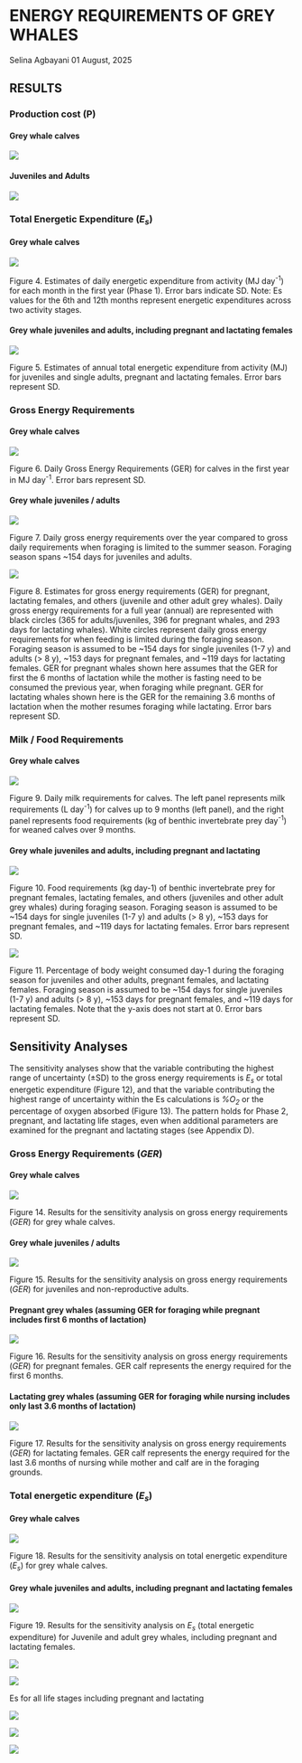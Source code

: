 ENERGY REQUIREMENTS OF GREY WHALES
================
Selina Agbayani
01 August, 2025

## RESULTS

### Production cost (P)

#### Grey whale calves

![](EnergeticsModeling_GreyWhales_Results_charts_files/figure-gfm/P_cost_phase1-1.png)<!-- -->

#### Juveniles and Adults

![](EnergeticsModeling_GreyWhales_Results_charts_files/figure-gfm/P_cost_peryear-1.png)<!-- -->

### Total Energetic Expenditure (*E<sub>s</sub>*)

#### Grey whale calves

![](EnergeticsModeling_GreyWhales_Results_charts_files/figure-gfm/Es_table_phase1_permth-1.png)<!-- -->

Figure 4. Estimates of daily energetic expenditure from activity (MJ
day<sup>-1</sup>) for each month in the first year (Phase 1). Error bars
indicate SD. Note: Es values for the 6th and 12th months represent
energetic expenditures across two activity stages.

#### Grey whale juveniles and adults, including pregnant and lactating females

![](EnergeticsModeling_GreyWhales_Results_charts_files/figure-gfm/Es_table_alladults_preg_lact_peryear-1.png)<!-- -->

Figure 5. Estimates of annual total energetic expenditure from activity
(MJ) for juveniles and single adults, pregnant and lactating females.
Error bars represent SD.

### Gross Energy Requirements

#### Grey whale calves

![](EnergeticsModeling_GreyWhales_Results_charts_files/figure-gfm/predict_GER_table_phase1_permth-1.png)<!-- -->

Figure 6. Daily Gross Energy Requirements (GER) for calves in the first
year in MJ day<sup>-1</sup>. Error bars represent SD.

#### Grey whale juveniles / adults

![](EnergeticsModeling_GreyWhales_Results_charts_files/figure-gfm/predict_GER_table_phase2-1.png)<!-- -->

Figure 7. Daily gross energy requirements over the year compared to
gross daily requirements when foraging is limited to the summer season.
Foraging season spans ~154 days for juveniles and adults.

![](EnergeticsModeling_GreyWhales_Results_charts_files/figure-gfm/predict_GER_table_preg_lact-1.png)<!-- -->

Figure 8. Estimates for gross energy requirements (GER) for pregnant,
lactating females, and others (juvenile and other adult grey whales).
Daily gross energy requirements for a full year (annual) are represented
with black circles (365 for adults/juveniles, 396 for pregnant whales,
and 293 days for lactating whales). White circles represent daily gross
energy requirements for when feeding is limited during the foraging
season. Foraging season is assumed to be ~154 days for single juveniles
(1-7 y) and adults (\> 8 y), ~153 days for pregnant females, and ~119
days for lactating females. GER for pregnant whales shown here assumes
that the GER for first the 6 months of lactation while the mother is
fasting need to be consumed the previous year, when foraging while
pregnant. GER for lactating whales shown here is the GER for the
remaining 3.6 months of lactation when the mother resumes foraging while
lactating. Error bars represent SD.

### Milk / Food Requirements

#### Grey whale calves

![](EnergeticsModeling_GreyWhales_Results_charts_files/figure-gfm/plot_milk_food_reqs_phase1-1.png)<!-- -->

Figure 9. Daily milk requirements for calves. The left panel represents
milk requirements (L day<sup>-1</sup>) for calves up to 9 months (left
panel), and the right panel represents food requirements (kg of benthic
invertebrate prey day<sup>-1</sup>) for weaned calves over 9 months.

#### Grey whale juveniles and adults, including pregnant and lactating

![](EnergeticsModeling_GreyWhales_Results_charts_files/figure-gfm/plot_FoodReqs_3panel-1.png)<!-- -->

Figure 10. Food requirements (kg day-1) of benthic invertebrate prey for
pregnant females, lactating females, and others (juveniles and other
adult grey whales) during foraging season. Foraging season is assumed to
be ~154 days for single juveniles (1-7 y) and adults (\> 8 y), ~153 days
for pregnant females, and ~119 days for lactating females. Error bars
represent SD.

![](EnergeticsModeling_GreyWhales_Results_charts_files/figure-gfm/plot_pct_bodywt_consumed_3panel-1.png)<!-- -->

Figure 11. Percentage of body weight consumed day-1 during the foraging
season for juveniles and other adults, pregnant females, and lactating
females. Foraging season is assumed to be ~154 days for single juveniles
(1-7 y) and adults (\> 8 y), ~153 days for pregnant females, and ~119
days for lactating females. Note that the y-axis does not start at 0.
Error bars represent SD.

## Sensitivity Analyses

The sensitivity analyses show that the variable contributing the highest
range of uncertainty (±SD) to the gross energy requirements is
*E<sub>s</sub>* or total energetic expenditure (Figure 12), and that the
variable contributing the highest range of uncertainty within the Es
calculations is *%O<sub>2</sub>* or the percentage of oxygen absorbed
(Figure 13). The pattern holds for Phase 2, pregnant, and lactating life
stages, even when additional parameters are examined for the pregnant
and lactating stages (see Appendix D).

### Gross Energy Requirements (*GER*)

#### Grey whale calves

![](EnergeticsModeling_GreyWhales_Results_charts_files/figure-gfm/predict_GER_table_sensAnalysis_phase1-1.png)<!-- -->

Figure 14. Results for the sensitivity analysis on gross energy
requirements (*GER*) for grey whale calves.

#### Grey whale juveniles / adults

![](EnergeticsModeling_GreyWhales_Results_charts_files/figure-gfm/predict_GER_table_sensAnalysis_phase2-1.png)<!-- -->

Figure 15. Results for the sensitivity analysis on gross energy
requirements (*GER*) for juveniles and non-reproductive adults.

#### Pregnant grey whales (assuming GER for foraging while pregnant includes first 6 months of lactation)

![](EnergeticsModeling_GreyWhales_Results_charts_files/figure-gfm/predict_GER_table_sensAnalysis_preg-1.png)<!-- -->

Figure 16. Results for the sensitivity analysis on gross energy
requirements (*GER*) for pregnant females. GER calf represents the
energy required for the first 6 months.

#### Lactating grey whales (assuming GER for foraging while nursing includes only last 3.6 months of lactation)

![](EnergeticsModeling_GreyWhales_Results_charts_files/figure-gfm/predict_GER_table_sensAnalysis_lact-1.png)<!-- -->

Figure 17. Results for the sensitivity analysis on gross energy
requirements (*GER*) for lactating females. GER calf represents the
energy required for the last 3.6 months of nursing while mother and calf
are in the foraging grounds.

### Total energetic expenditure (*E<sub>s</sub>*)

#### Grey whale calves

![](EnergeticsModeling_GreyWhales_Results_charts_files/figure-gfm/Es_sensAnalysis_phase1_permth-1.png)<!-- -->

Figure 18. Results for the sensitivity analysis on total energetic
expenditure (*E<sub>s</sub>*) for grey whale calves.

#### Grey whale juveniles and adults, including pregnant and lactating females

![](EnergeticsModeling_GreyWhales_Results_charts_files/figure-gfm/Es_sensAnalysis_alladults_preg_lact-1.png)<!-- -->

Figure 19. Results for the sensitivity analysis on *E<sub>s</sub>*
(total energetic expenditure) for Juvenile and adult grey whales,
including pregnant and lactating females.

![](EnergeticsModeling_GreyWhales_Results_charts_files/figure-gfm/plots_Es_phase2_peryear-1.png)<!-- -->

![](EnergeticsModeling_GreyWhales_Results_charts_files/figure-gfm/plots_Es_phase2_stacked-1.png)<!-- -->

Es for all life stages including pregnant and lactating

![](EnergeticsModeling_GreyWhales_Results_charts_files/figure-gfm/Es%20preg%20lact-1.png)<!-- -->

![](EnergeticsModeling_GreyWhales_Results_charts_files/figure-gfm/Es_preg_stacked-1.png)<!-- -->

![](EnergeticsModeling_GreyWhales_Results_charts_files/figure-gfm/Es_lact_stacked-1.png)<!-- -->
